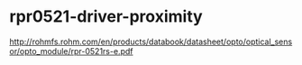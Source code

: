 # rpr0521-driver-proximity

http://rohmfs.rohm.com/en/products/databook/datasheet/opto/optical_sensor/opto_module/rpr-0521rs-e.pdf

